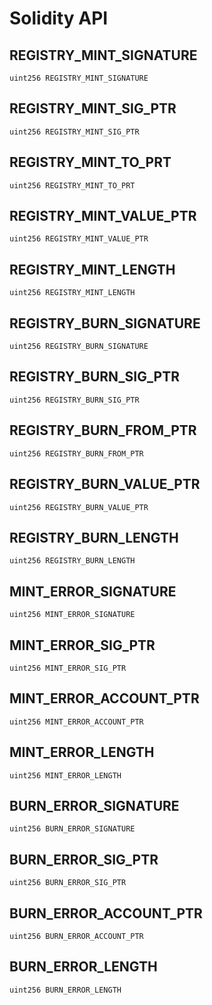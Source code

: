 # Solidity API

## REGISTRY_MINT_SIGNATURE

```solidity
uint256 REGISTRY_MINT_SIGNATURE
```

## REGISTRY_MINT_SIG_PTR

```solidity
uint256 REGISTRY_MINT_SIG_PTR
```

## REGISTRY_MINT_TO_PRT

```solidity
uint256 REGISTRY_MINT_TO_PRT
```

## REGISTRY_MINT_VALUE_PTR

```solidity
uint256 REGISTRY_MINT_VALUE_PTR
```

## REGISTRY_MINT_LENGTH

```solidity
uint256 REGISTRY_MINT_LENGTH
```

## REGISTRY_BURN_SIGNATURE

```solidity
uint256 REGISTRY_BURN_SIGNATURE
```

## REGISTRY_BURN_SIG_PTR

```solidity
uint256 REGISTRY_BURN_SIG_PTR
```

## REGISTRY_BURN_FROM_PTR

```solidity
uint256 REGISTRY_BURN_FROM_PTR
```

## REGISTRY_BURN_VALUE_PTR

```solidity
uint256 REGISTRY_BURN_VALUE_PTR
```

## REGISTRY_BURN_LENGTH

```solidity
uint256 REGISTRY_BURN_LENGTH
```

## MINT_ERROR_SIGNATURE

```solidity
uint256 MINT_ERROR_SIGNATURE
```

## MINT_ERROR_SIG_PTR

```solidity
uint256 MINT_ERROR_SIG_PTR
```

## MINT_ERROR_ACCOUNT_PTR

```solidity
uint256 MINT_ERROR_ACCOUNT_PTR
```

## MINT_ERROR_LENGTH

```solidity
uint256 MINT_ERROR_LENGTH
```

## BURN_ERROR_SIGNATURE

```solidity
uint256 BURN_ERROR_SIGNATURE
```

## BURN_ERROR_SIG_PTR

```solidity
uint256 BURN_ERROR_SIG_PTR
```

## BURN_ERROR_ACCOUNT_PTR

```solidity
uint256 BURN_ERROR_ACCOUNT_PTR
```

## BURN_ERROR_LENGTH

```solidity
uint256 BURN_ERROR_LENGTH
```


